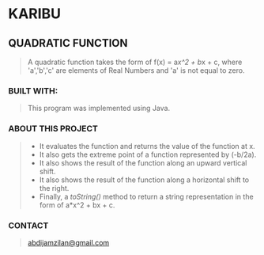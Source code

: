 # **KARIBU**
## QUADRATIC FUNCTION 
> A quadratic function takes the form of f(x) = a*x^2 + b*x + c, where 'a','b','c' are elements of Real Numbers
> and 'a' is not equal to zero.
> 
### BUILT WITH:
> This program was implemented using Java.
> 
### ABOUT THIS PROJECT
>- It evaluates the function and returns the value of the function at x.
>- It also gets the extreme point of a function represented by (-b/2a).
>- It also shows the result of the function along an upward vertical shift.
>- It also shows the result of the function along a horizontal shift to the right.
>- Finally, a *toString()* method to return a string representation in the form of a*x^2 + bx + c. 

### CONTACT
> abdijamzilan@gmail.com